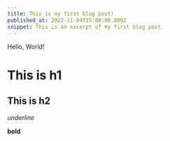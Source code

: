 ```yaml
---
title: This is my first blog post!
published_at: 2022-11-04T15:00:00.000Z
snippet: This is an excerpt of my first blog post.
---
```


Hello, World!

# This is h1

## This is h2

_underline_

**bold**
